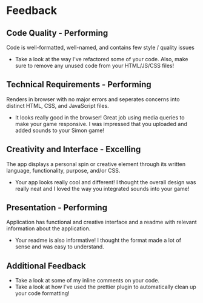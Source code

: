 # Feedback

## Code Quality - Performing

Code is well-formatted, well-named, and contains few style / quality issues

-   Take a look at the way I've refactored some of your code. Also, make sure to remove any unused code from your HTML/JS/CSS files!

## Technical Requirements - Performing

Renders in browser with no major errors and seperates concerns into distinct HTML, CSS, and JavaScript files.

-   It looks really good in the browser! Great job using media queries to make your game responsive. I was impressed that you uploaded and added sounds to your Simon game!

## Creativity and Interface - Excelling

The app displays a personal spin or creative element through its written language, functionality, purpose, and/or CSS.

-   Your app looks really cool and different! I thought the overall design was really neat and I loved the way you integrated sounds into your game!

## Presentation - Performing

Application has functional and creative interface and a readme with relevant information about the application.

-   Your readme is also informative! I thought the format made a lot of sense and was easy to understand.

## Additional Feedback

-   Take a look at some of my inline comments on your code.
-   Take a look at how I've used the prettier plugin to automatically clean up your code formatting!
